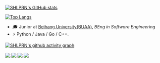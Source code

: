 [![SHLPRN's GitHub stats](https://github-readme-stats-ten-gilt.vercel.app/api?username=shlprn&theme=tokyonight&show_icons=true&count_private=true)](https://github.com/anuraghazra/github-readme-stats)

[![Top Langs](https://github-readme-stats-ten-gilt.vercel.app/api/top-langs/?username=shlprn&card_width=500)](https://github.com/anuraghazra/github-readme-stats)

- 🎓 Junior at [Beihang University(BUAA)](https://www.buaa.edu.cn), _BEng in Software Engineering_
- ⚡ Python / Java / Go / C++.

[![SHLPRN's github activity graph](https://github-readme-activity-graph.cyclic.app/graph?username=shlprn&theme=tokyo-night)](https://github.com/ashutosh00710/github-readme-activity-graph)

<a href="https://github.com/shlprn/forumProj">
  <img align="center" src="https://github-readme-stats-ten-gilt.vercel.app/api/pin/?username=shlprn&repo=forumProj&theme=tokyonight" />
</a>
<a href="https://github.com/shlprn/forumProj">
  <img align="center" src="https://github-readme-stats-ten-gilt.vercel.app/api/pin/?username=shlprn&repo=forumProj&theme=algolia" />
</a>
<a href="https://github.com/shlprn/forumProj">
  <img align="center" src="https://github-readme-stats-ten-gilt.vercel.app/api/pin/?username=shlprn&repo=forumProj&theme=prussian" />
</a>
<a href="https://github.com/shlprn/forumProj">
  <img align="center" src="https://github-readme-stats-ten-gilt.vercel.app/api/pin/?username=shlprn&repo=forumProj&theme=calm" />
</a>
